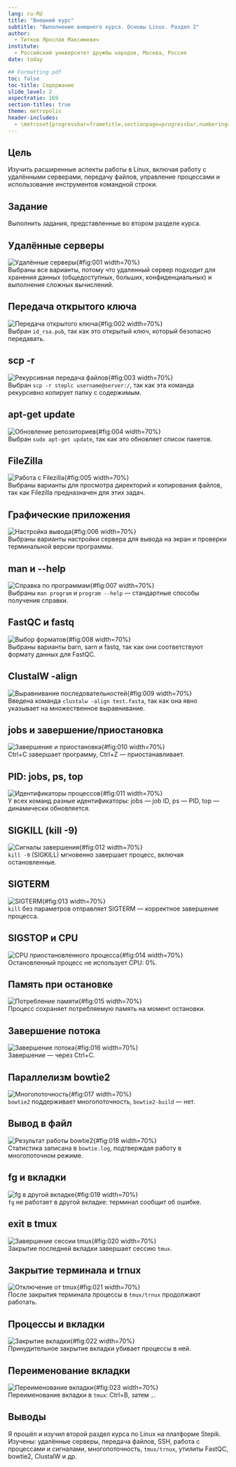 ```yaml
---
lang: ru-RU
title: "Внешний курс"
subtitle: "Выполнение внешнего курса. Основы Linux. Раздел 2"
author: 
  - Титков Ярослав Максимович
institute: 
  - Российский университет дружбы народов, Москва, Россия
date: today

## Formatting pdf
toc: false
toc-title: Содержание
slide_level: 2
aspectratio: 169
section-titles: true
theme: metropolis
header-includes:
  - \metroset{progressbar=frametitle,sectionpage=progressbar,numbering=fraction}
---
```


## Цель

Изучить расширенные аспекты работы в Linux, включая работу с удалёнными серверами, передачу файлов, управление процессами и использование инструментов командной строки.

## Задание

Выполнить задания, представленные во втором разделе курса.

## Удалённые серверы

![Удалённые серверы](image/1.png){#fig:001 width=70%}  
Выбраны все варианты, потому что удаленный сервер подходит для хранения данных (общедоступных, больших, конфиденциальных) и выполнения сложных вычислений.

## Передача открытого ключа

![Передача открытого ключа](image/2.png){#fig:002 width=70%}  
Выбран `id_rsa.pub`, так как это открытый ключ, который безопасно передавать.

## scp -r

![Рекурсивная передача файлов](image/3.png){#fig:003 width=70%}  
Выбран `scp -r steplc username@server:/`, так как эта команда рекурсивно копирует папку с содержимым.

## apt-get update

![Обновление репозиториев](image/4.png){#fig:004 width=70%}  
Выбран `sudo apt-get update`, так как это обновляет список пакетов.

## FileZilla

![Работа с Filezilla](image/5.png){#fig:005 width=70%}  
Выбраны варианты для просмотра директорий и копирования файлов, так как Filezilla предназначен для этих задач.

## Графические приложения

![Настройка вывода](image/6.png){#fig:006 width=70%}  
Выбраны варианты настройки сервера для вывода на экран и проверки терминальной версии программы.

## man и --help

![Справка по программам](image/7.png){#fig:007 width=70%}  
Выбраны `man program` и `program --help` — стандартные способы получения справки.

## FastQC и fastq

![Выбор форматов](image/8.png){#fig:008 width=70%}  
Выбраны варианты barn, sarn и fastq, так как они соответствуют формату данных для FastQC.

## ClustalW -align

![Выравнивание последовательностей](image/9.png){#fig:009 width=70%}  
Введена команда `clustalw -align test.fasta`, так как она явно указывает на множественное выравнивание.

## jobs и завершение/приостановка

![Завершение и приостановка](image/10.png){#fig:010 width=70%}  
Ctrl+C завершает программу, Ctrl+Z — приостанавливает.

## PID: jobs, ps, top

![Идентификаторы процессов](image/11.png){#fig:011 width=70%}  
У всех команд разные идентификаторы: jobs — job ID, ps — PID, top — динамически обновляется.

## SIGKILL (kill -9)

![Сигналы завершения](image/12.png){#fig:012 width=70%}  
`kill -9` (SIGKILL) мгновенно завершает процесс, включая остановленные.

## SIGTERM

![SIGTERM](image/13.png){#fig:013 width=70%}  
`kill` без параметров отправляет SIGTERM — корректное завершение процесса.

## SIGSTOP и CPU

![CPU приостановленного процесса](image/14.png){#fig:014 width=70%}  
Остановленный процесс не использует CPU: 0%.

## Память при остановке

![Потребление памяти](image/15.png){#fig:015 width=70%}  
Процесс сохраняет потребляемую память на момент остановки.

## Завершение потока

![Завершение потока](image/16.png){#fig:016 width=70%}  
Завершение — через Ctrl+C.

## Параллелизм bowtie2

![Многопоточность](image/17.png){#fig:017 width=70%}  
`bowtie2` поддерживает многопоточность, `bowtie2-build` — нет.

## Вывод в файл

![Результат работы bowtie2](image/18.png){#fig:018 width=70%}  
Статистика записана в `bowtie.log`, подтверждая работу в многопоточном режиме.

## fg и вкладки

![fg в другой вкладке](image/19.png){#fig:019 width=70%}  
`fg` не работает в другой вкладке: терминал сообщит об ошибке.

## exit в tmux

![Завершение сессии tmux](image/20.png){#fig:020 width=70%}  
Закрытие последней вкладки завершает сессию `tmux`.

## Закрытие терминала и trnux

![Отключение от tmux](image/21.png){#fig:021 width=70%}  
После закрытия терминала процессы в `tmux/trnux` продолжают работать.

## Процессы и вкладки

![Закрытие вкладки](image/22.png){#fig:022 width=70%}  
Принудительное закрытие вкладки убивает процессы в ней.

## Переименование вкладки

![Переименование вкладки](image/23.png){#fig:023 width=70%}  
Переименование вкладки в `tmux`: Ctrl+B, затем `,`.

## Выводы

Я прошёл и изучил второй раздел курса по Linux на платформе Stepik.  
Изучены: удалённые серверы, передача файлов, SSH, работа с процессами и сигналами, многопоточность, `tmux/trnux`, утилиты FastQC, bowtie2, ClustalW и др.
